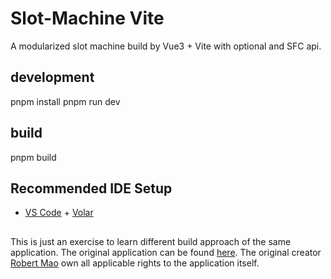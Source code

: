 # Slot-Machine Vite

A modularized slot machine build by Vue3 + Vite with optional and SFC api.

## development

pnpm install
pnpm run dev

## build

pnpm build

## Recommended IDE Setup

- [VS Code](https://code.visualstudio.com/) + [Volar](https://marketplace.visualstudio.com/items?itemName=Vue.volar)

##

This is just an exercise to learn different build approach of the same application.
The original application can be found [here](https://codepen.io/mave99a/pen/JxrOoq).
The original creator [Robert Mao](https://codepen.io/mave99a) own all applicable rights to the application itself.
